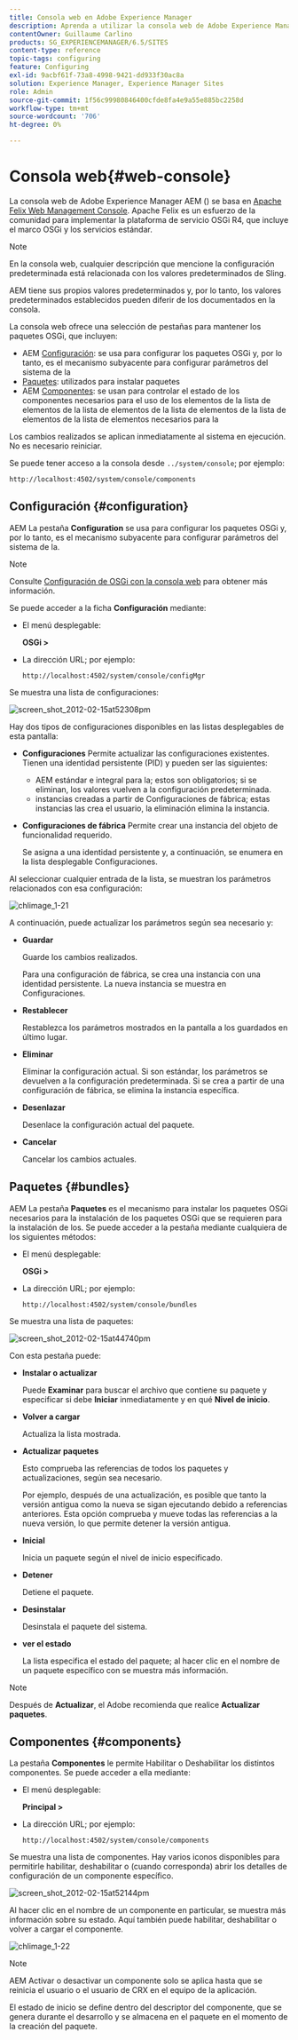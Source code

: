 ```yaml
---
title: Consola web en Adobe Experience Manager
description: Aprenda a utilizar la consola web de Adobe Experience Manager AEM ().
contentOwner: Guillaume Carlino
products: SG_EXPERIENCEMANAGER/6.5/SITES
content-type: reference
topic-tags: configuring
feature: Configuring
exl-id: 9acbf61f-73a8-4998-9421-dd933f30ac8a
solution: Experience Manager, Experience Manager Sites
role: Admin
source-git-commit: 1f56c99980846400cfde8fa4e9a55e885bc2258d
workflow-type: tm+mt
source-wordcount: '706'
ht-degree: 0%

---
```


# Consola web{#web-console}

La consola web de Adobe Experience Manager AEM () se basa en [Apache Felix Web Management Console](https://felix.apache.org/documentation/subprojects/apache-felix-web-console.html). Apache Felix es un esfuerzo de la comunidad para implementar la plataforma de servicio OSGi R4, que incluye el marco OSGi y los servicios estándar.

>[!NOTE]
>
>En la consola web, cualquier descripción que mencione la configuración predeterminada está relacionada con los valores predeterminados de Sling.
>
>AEM tiene sus propios valores predeterminados y, por lo tanto, los valores predeterminados establecidos pueden diferir de los documentados en la consola.

La consola web ofrece una selección de pestañas para mantener los paquetes OSGi, que incluyen:

* AEM [Configuración](#configuration): se usa para configurar los paquetes OSGi y, por lo tanto, es el mecanismo subyacente para configurar parámetros del sistema de la
* [Paquetes](#bundles): utilizados para instalar paquetes
* AEM [Componentes](#components): se usan para controlar el estado de los componentes necesarios para el uso de los elementos de la lista de elementos de la lista de elementos de la lista de elementos de la lista de elementos de la lista de elementos necesarios para la

Los cambios realizados se aplican inmediatamente al sistema en ejecución. No es necesario reiniciar.

Se puede tener acceso a la consola desde `../system/console`; por ejemplo:

`http://localhost:4502/system/console/components`

## Configuración {#configuration}

AEM La pestaña **Configuration** se usa para configurar los paquetes OSGi y, por lo tanto, es el mecanismo subyacente para configurar parámetros del sistema de la.

>[!NOTE]
>
>Consulte [Configuración de OSGi con la consola web](/help/sites-deploying/configuring-osgi.md) para obtener más información.

Se puede acceder a la ficha **Configuración** mediante:

* El menú desplegable:

  **OSGi >**

* La dirección URL; por ejemplo:

  `http://localhost:4502/system/console/configMgr`

Se muestra una lista de configuraciones:

![screen_shot_2012-02-15at52308pm](assets/screen_shot_2012-02-15at52308pm.png)

Hay dos tipos de configuraciones disponibles en las listas desplegables de esta pantalla:

* **Configuraciones**
Permite actualizar las configuraciones existentes. Tienen una identidad persistente (PID) y pueden ser las siguientes:

   * AEM estándar e integral para la; estos son obligatorios; si se eliminan, los valores vuelven a la configuración predeterminada.
   * instancias creadas a partir de Configuraciones de fábrica; estas instancias las crea el usuario, la eliminación elimina la instancia.

* **Configuraciones de fábrica**
Permite crear una instancia del objeto de funcionalidad requerido.

  Se asigna a una identidad persistente y, a continuación, se enumera en la lista desplegable Configuraciones.

Al seleccionar cualquier entrada de la lista, se muestran los parámetros relacionados con esa configuración:

![chlimage_1-21](assets/chlimage_1-21a.png)

A continuación, puede actualizar los parámetros según sea necesario y:

* **Guardar**

  Guarde los cambios realizados.

  Para una configuración de fábrica, se crea una instancia con una identidad persistente. La nueva instancia se muestra en Configuraciones.

* **Restablecer**

  Restablezca los parámetros mostrados en la pantalla a los guardados en último lugar.

* **Eliminar**

  Eliminar la configuración actual. Si son estándar, los parámetros se devuelven a la configuración predeterminada. Si se crea a partir de una configuración de fábrica, se elimina la instancia específica.

* **Desenlazar**

  Desenlace la configuración actual del paquete.

* **Cancelar**

  Cancelar los cambios actuales.

## Paquetes {#bundles}

AEM La pestaña **Paquetes** es el mecanismo para instalar los paquetes OSGi necesarios para la instalación de los paquetes OSGi que se requieren para la instalación de los. Se puede acceder a la pestaña mediante cualquiera de los siguientes métodos:

* El menú desplegable:

  **OSGi >**

* La dirección URL; por ejemplo:

  `http://localhost:4502/system/console/bundles`

Se muestra una lista de paquetes:

![screen_shot_2012-02-15at44740pm](assets/screen_shot_2012-02-15at44740pm.png)

Con esta pestaña puede:

* **Instalar o actualizar**

  Puede **Examinar** para buscar el archivo que contiene su paquete y especificar si debe **Iniciar** inmediatamente y en qué **Nivel de inicio**.

* **Volver a cargar**

  Actualiza la lista mostrada.

* **Actualizar paquetes**

  Esto comprueba las referencias de todos los paquetes y actualizaciones, según sea necesario.

  Por ejemplo, después de una actualización, es posible que tanto la versión antigua como la nueva se sigan ejecutando debido a referencias anteriores. Esta opción comprueba y mueve todas las referencias a la nueva versión, lo que permite detener la versión antigua.

* **Inicial**

  Inicia un paquete según el nivel de inicio especificado.

* **Detener**

  Detiene el paquete.

* **Desinstalar**

  Desinstala el paquete del sistema.

* **ver el estado**

  La lista especifica el estado del paquete; al hacer clic en el nombre de un paquete específico con se muestra más información.

>[!NOTE]
>
>Después de **Actualizar**, el Adobe recomienda que realice **Actualizar paquetes**.

## Componentes {#components}

La pestaña **Componentes** le permite Habilitar o Deshabilitar los distintos componentes. Se puede acceder a ella mediante:

* El menú desplegable:

  **Principal >**

* La dirección URL; por ejemplo:

  `http://localhost:4502/system/console/components`

Se muestra una lista de componentes. Hay varios iconos disponibles para permitirle habilitar, deshabilitar o (cuando corresponda) abrir los detalles de configuración de un componente específico.

![screen_shot_2012-02-15at52144pm](assets/screen_shot_2012-02-15at52144pm.png)

Al hacer clic en el nombre de un componente en particular, se muestra más información sobre su estado. Aquí también puede habilitar, deshabilitar o volver a cargar el componente.

![chlimage_1-22](assets/chlimage_1-22a.png)

>[!NOTE]
>
>AEM Activar o desactivar un componente solo se aplica hasta que se reinicia el usuario o el usuario de CRX en el equipo de la aplicación.
>
>El estado de inicio se define dentro del descriptor del componente, que se genera durante el desarrollo y se almacena en el paquete en el momento de la creación del paquete.

